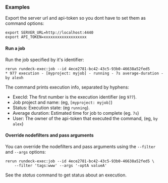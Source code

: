 
### Examples

Export the server url and api-token so you dont have to set them as command options:

	export SERVER_URL=http://localhost:4440
	export API_TOKEN=xxxxxxxxxxxxxxxxxxx

#### Run a job
Run the job specified by it's identifier:

	rerun rundeck-exec:job --id 4ece2781-bc42-43c5-93b0-46638a52fed5
    * 977 execution - [myproject: myjob] - running - 7s average-duration - by alexh

The command prints execution info, separated by hyphens:

* ExecId: The first number is the execution identifier (eg `977`).
* Job project and name: (eg, `[myproject: myjob]`)
* Status: Execution state: (eg `running`).
* Average duration: Estimated time for job to complete (eg. `7s`)
* User: The owner of the api-token that executed the command,  (eg, `by alex`)


#### Override nodefilters and pass arguments

You can override the nodefilters and pass arguments using the `--filter` and `--args` options:

	rerun rundeck-exec:job --id 4ece2781-bc42-43c5-93b0-46638a52fed5 \
		--filter 'tags:www' --args '-optA valueA'


See the *status* command to get status about an execution.
